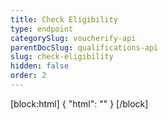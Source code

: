 ```yaml
---
title: Check Eligibility
type: endpoint
categorySlug: voucherify-api
parentDocSlug: qualifications-api
slug: check-eligibility
hidden: false
order: 2
---
```


[block:html]
{
  "html": "<style>\n[title=\"Toggle library\"] { \n  display: none; }\n.LanguagePicker-divider { \n  display: none; }\n.Playground-section3VTXuaYZivJK > .APISectionHeader3LN_-QIR0m7x {\n  display: none; }\n.LanguagePicker-languages1qVVo_v6AlP9 {\n  display: none; }\nh1::after {\n    content: \"BETA\";\n    background-color: rgb(237, 117, 71);\n    color: rgb(255, 255, 255);\n    border-radius: 2rem;padding: 8px 13px 8px;\n    white-space: nowrap;font-size:12px;\n}\n</style>"
}
[/block]
